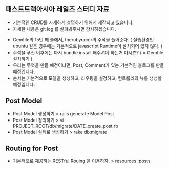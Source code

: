 패스트트랙아시아 레일즈 스터디 자료
---

* 기본적인 CRUD를 자세하게 설명하기 위해서 제작되고 있습니다.
* 자세한 내용은 git log 를 살펴봐주시면 감사하겠습니다.

- Gemfile의 15번 째 줄에서, therubyracer의 주석을 풀어준다.
( 실습환경인 ubuntu 같은 경우에는 기본적으로 javascript Runtime이 설치되어 있지 않다. )
- 주석을 푸신 이후에는 다시 bundle install 해주셔야 하는거 아시죠? ( = Gemfile 설치하기 )
- 우리는 무엇을 만들 예정이냐면, Post, Comment가 있는 기본적인 블로그를 만들 예정입니다.
- 순서는 기본적으로 모델을 생성하고, 라우팅을 설정하고, 컨트롤러와 뷰를 생성할 예정입니다.

Post Model
---
- Post Model 생성하기 > rails generate Model Post
- Post Model 정의하기 > vi PROJECT_ROOT/db/migrate/DATE_create_post.rb
- Post Model 실제로 생성하기 > rake db:migrate

Routing for Post
---
- 기본적으로 제공하는 RESTful Rouing 을 이용하자. > resources :posts

